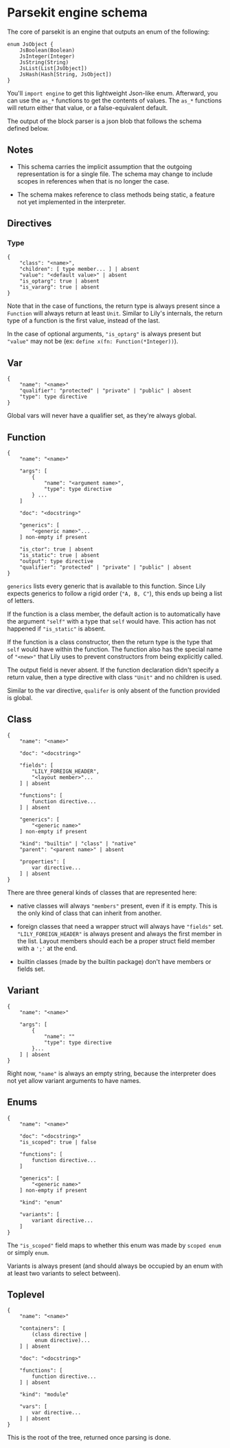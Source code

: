 Parsekit engine schema
======================

The core of parsekit is an engine that outputs an enum of the following:

```
enum JsObject {
    JsBoolean(Boolean)
    JsInteger(Integer)
    JsString(String)
    JsList(List[JsObject])
    JsHash(Hash[String, JsObject])
}
```

You'll `import engine` to get this lightweight Json-like enum. Afterward, you
can use the `as_*` functions to get the contents of values. The `as_*` functions
will return either that value, or a false-equivalent default.

The output of the block parser is a json blob that follows the schema defined
below.

## Notes

* This schema carries the implicit assumption that the outgoing representation
  is for a single file. The schema may change to include scopes in references
  when that is no longer the case.

* The schema makes reference to class methods being static, a feature not yet
  implemented in the interpreter.

## Directives

### Type

```
{
    "class": "<name>",
    "children": [ type member... ] | absent
    "value": "<default value>" | absent
    "is_optarg": true | absent
    "is_vararg": true | absent
}
```

Note that in the case of functions, the return type is always present since
a `Function` will always return at least `Unit`. Similar to Lily's internals,
the return type of a function is the first value, instead of the last.

In the case of optional arguments, `"is_optarg"` is always present but
`"value"` may not be (ex: `define x(fn: Function(*Integer))`).

## Var

```
{
    "name": "<name>"
    "qualifier": "protected" | "private" | "public" | absent
    "type": type directive
}
```

Global vars will never have a qualifier set, as they're always global.

## Function

```
{
    "name": "<name>"

    "args": [
        {
            "name": "<argument name>",
            "type": type directive
        } ...
    ]

    "doc": "<docstring>"

    "generics": [
        "<generic name>"...
    ] non-empty if present

    "is_ctor": true | absent
    "is_static": true | absent
    "output": type directive
    "qualifier": "protected" | "private" | "public" | absent
}
```

`generics` lists every generic that is available to this function. Since Lily
expects generics to follow a rigid order (`"A, B, C"`), this ends up being a
list of letters.

If the function is a class member, the default action is to automatically have
the argument `"self"` with a type that `self` would have. This action has not
happened if `"is_static"` is absent.

If the function is a class constructor, then the return type is the type that
`self` would have within the function. The function also has the special name of
`"<new>"` that Lily uses to prevent constructors from being explicitly called.

The output field is never absent. If the function declaration didn't specify a
return value, then a type directive with class `"Unit"` and no children is used.

Similar to the var directive, `qualifer` is only absent of the function provided
is global.

## Class

```
{
    "name": "<name>"

    "doc": "<docstring>"

    "fields": [
        "LILY_FOREIGN_HEADER",
        "<layout member>"...
    ] | absent

    "functions": [
        function directive...
    ] | absent

    "generics": [
        "<generic name>"
    ] non-empty if present

    "kind": "builtin" | "class" | "native"
    "parent": "<parent name>" | absent

    "properties": [
        var directive...
    ] | absent
}
```

There are three general kinds of classes that are represented here:

* native classes will always `"members"` present, even if it is empty. This is
  the only kind of class that can inherit from another.

* foreign classes that need a wrapper struct will always have `"fields"` set.
  `"LILY_FOREIGN_HEADER"` is always present and always the first member in the
  list. Layout members should each be a proper struct field member with a `';'`
  at the end.

* builtin classes (made by the builtin package) don't have members or fields
  set.

## Variant

```
{
    "name": "<name>"

    "args": [
        {
            "name": ""
            "type": type directive
        }...
    ] | absent
}
```

Right now, `"name"` is always an empty string, because the interpreter does not
yet allow variant arguments to have names.

## Enums

```
{
    "name": "<name>"

    "doc": "<docstring>"
    "is_scoped": true | false

    "functions": [
        function directive...
    ]

    "generics": [
        "<generic name>"
    ] non-empty if present

    "kind": "enum"

    "variants": [
        variant directive...
    ]
}
```

The `"is_scoped"` field maps to whether this enum was made by `scoped enum` or
simply `enum`.

Variants is always present (and should always be occupied by an enum with at
least two variants to select between).

## Toplevel

```
{
    "name": "<name>"

    "containers": [
        (class directive |
         enum directive)...
    ] | absent

    "doc": "<docstring>"

    "functions": [
        function directive...
    ] | absent

    "kind": "module"

    "vars": [
        var directive...
    ] | absent
}
```

This is the root of the tree, returned once parsing is done.
